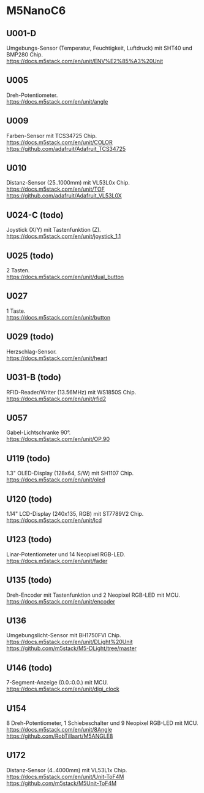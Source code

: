 <H1>M5NanoC6</H1>

## U001-D ##
Umgebungs-Sensor (Temperatur, Feuchtigkeit, Luftdruck) mit SHT40 und BMP280 Chip.  
https://docs.m5stack.com/en/unit/ENV%E2%85%A3%20Unit
## U005 ##
Dreh-Potentiometer.  
https://docs.m5stack.com/en/unit/angle
## U009 ##
Farben-Sensor mit TCS34725 Chip.  
https://docs.m5stack.com/en/unit/COLOR  
https://github.com/adafruit/Adafruit_TCS34725
## U010 ##
Distanz-Sensor (25..1000mm) mit VL53L0x Chip.  
https://docs.m5stack.com/en/unit/TOF  
https://github.com/adafruit/Adafruit_VL53L0X
## U024-C (todo) ##
Joystick (X/Y) mit Tastenfunktion (Z).  
https://docs.m5stack.com/en/unit/joystick_1.1
## U025 (todo) ##
2 Tasten.  
https://docs.m5stack.com/en/unit/dual_button
## U027 ##
1 Taste.  
https://docs.m5stack.com/en/unit/button
## U029 (todo) ##
Herzschlag-Sensor.  
https://docs.m5stack.com/en/unit/heart
## U031-B (todo) ##
RFID-Reader/Writer (13.56MHz) mit WS1850S Chip.  
https://docs.m5stack.com/en/unit/rfid2
## U057 ##
Gabel-Lichtschranke 90°.  
https://docs.m5stack.com/en/unit/OP.90
## U119 (todo) ##
1.3" OLED-Display (128x64, S/W) mit SH1107 Chip.  
https://docs.m5stack.com/en/unit/oled
## U120 (todo) ##
1.14" LCD-Display (240x135, RGB) mit ST7789V2 Chip.  
https://docs.m5stack.com/en/unit/lcd
## U123 (todo) ##
Linar-Potentiometer und 14 Neopixel RGB-LED.   
https://docs.m5stack.com/en/unit/fader
## U135 (todo) ##
Dreh-Encoder mit Tastenfunktion und 2 Neopixel RGB-LED mit MCU.  
https://docs.m5stack.com/en/unit/encoder
## U136 ##
Umgebungslicht-Sensor mit BH1750FVI Chip.  
https://docs.m5stack.com/en/unit/DLight%20Unit  
https://github.com/m5stack/M5-DLight/tree/master
## U146 (todo) ##
7-Segment-Anzeige (0.0.:0.0.) mit MCU.  
https://docs.m5stack.com/en/unit/digi_clock
## U154 ##
8 Dreh-Potentiometer, 1 Schiebeschalter und 9 Neopixel RGB-LED mit MCU.  
https://docs.m5stack.com/en/unit/8Angle  
https://github.com/RobTillaart/M5ANGLE8
## U172 ##
Distanz-Sensor (4..4000mm) mit VL53L1x Chip.  
https://docs.m5stack.com/en/unit/Unit-ToF4M  
https://github.com/m5stack/M5Unit-ToF4M
